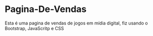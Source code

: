 # Pagina-De-Vendas
Esta é uma pagina de vendas de jogos em mídia digital, fiz usando o Bootstrap, JavaScritp e CSS

